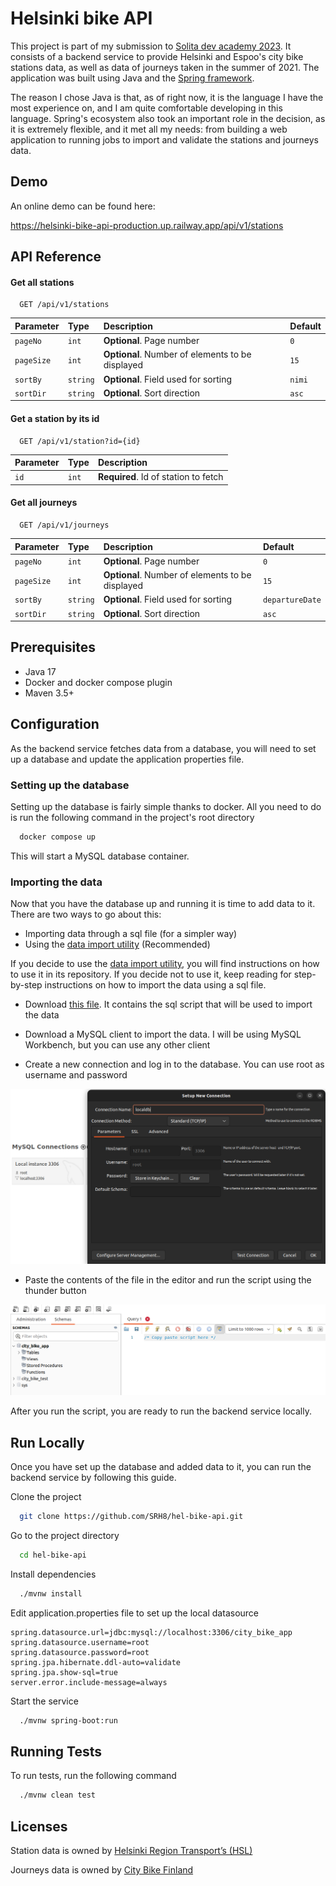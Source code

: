 
# Helsinki bike API

This project is part of my submission to [Solita dev academy 2023](https://github.com/solita/dev-academy-2023-exercise). It consists of a backend service to provide Helsinki and Espoo's city bike stations data, as well as data of journeys taken in the summer of 2021.
The application was built using Java and the [Spring framework](https://spring.io/).

The reason I chose Java is that, as of right now, it is the language I have the most experience on, and I am quite comfortable developing in this language. Spring's ecosystem also took an important role in the decision, as it is extremely flexible, and it met all my needs: from building a web application to running jobs to import and validate the stations and journeys data.  

## Demo

An online demo can be found here:

https://helsinki-bike-api-production.up.railway.app/api/v1/stations

## API Reference

#### Get all stations

```http
  GET /api/v1/stations
```

| Parameter | Type     | Description                | Default |
| :-------- |:---------| :------------------------- | :-------|
| `pageNo` | `int`    | **Optional**. Page number | `0`|
| `pageSize` | `int`    | **Optional**. Number of elements to be displayed | `15`|
| `sortBy` | `string` | **Optional**. Field used for sorting | `nimi`|
| `sortDir` | `string` | **Optional**. Sort direction | `asc`|

#### Get a station by its id

```http
  GET /api/v1/station?id={id}
```

| Parameter | Type  | Description                       |
| :-------- |:------| :-------------------------------- |
| `id`      | `int` | **Required**. Id of station to fetch |

#### Get all journeys

```http
  GET /api/v1/journeys
```

| Parameter | Type     | Description                | Default |
| :-------- |:---------| :------------------------- | :-------|
| `pageNo` | `int`    | **Optional**. Page number | `0`|
| `pageSize` | `int`    | **Optional**. Number of elements to be displayed | `15`|
| `sortBy` | `string` | **Optional**. Field used for sorting | `departureDate`|
| `sortDir` | `string` | **Optional**. Sort direction | `asc`|


## Prerequisites
- Java 17
- Docker and docker compose plugin
- Maven 3.5+
## Configuration
As the backend service fetches data from a database, you will need to set up a database and update the application properties file.

### Setting up the database
Setting up the database is fairly simple thanks to docker. All you need to do is run the following command in the project's root directory

```bash
  docker compose up
```
This will start a MySQL database container.

### Importing the data
Now that you have the database up and running it is time to add data to it. There are two ways to go about this:
- Importing data through a sql file (for a simpler way)
- Using the [data import utility](https://github.com/SRH8/hel-bike-data-import) (Recommended)

If you decide to use the [data import utility](https://github.com/SRH8/hel-bike-data-import), you will find instructions on how to use it in its repository.
If you decide not to use it, keep reading for step-by-step instructions on how to import the data using a sql file.

- Download [this file](https://drive.google.com/file/d/1pmMXprGnx53urOSJT-y1jIdg1OpFT4Bk/view?usp=drive_link). It contains the sql script that will be used to import the data
- Download a MySQL client to import the data. I will be using MySQL Workbench, but you can use any other client

- Create a new connection and log in to the database. You can use root as username and password
<p align="center">
  <img src="./media/add_connection.png" alt="workbench create connection"/>
  </p>

- Paste the contents of the file in the editor and run the script using the thunder button
<p align="center">
  <img src="./media/workbench_run_script.png" alt="workbench run script"/>
  </p>
  
After you run the script, you are ready to run the backend service locally. 
## Run Locally
Once you have set up the database and added data to it, you can run the backend service by following this guide.

Clone the project

```bash
  git clone https://github.com/SRH8/hel-bike-api.git
```

Go to the project directory

```bash
  cd hel-bike-api
```

Install dependencies

```bash
  ./mvnw install
```

Edit application.properties file to set up the local datasource
```
spring.datasource.url=jdbc:mysql://localhost:3306/city_bike_app
spring.datasource.username=root
spring.datasource.password=root
spring.jpa.hibernate.ddl-auto=validate
spring.jpa.show-sql=true
server.error.include-message=always
```

Start the service

```bash
  ./mvnw spring-boot:run
```


## Running Tests

To run tests, run the following command

```bash
  ./mvnw clean test
```


## Licenses
Station data is owned by [Helsinki Region Transport’s (HSL)](https://www.avoindata.fi/data/en_GB/dataset/hsl-n-kaupunkipyoraasemat/resource/a23eef3a-cc40-4608-8aa2-c730d17e8902?inner_span=True)

Journeys data is owned by [City Bike Finland](https://www.citybikefinland.fi/)